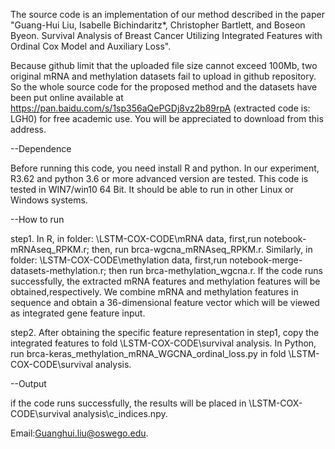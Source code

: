 The source code is an implementation of our method described in the paper "Guang-Hui Liu, Isabelle Bichindaritz*, Christopher Bartlett, and Boseon Byeon. Survival Analysis of Breast Cancer Utilizing Integrated Features with Ordinal Cox Model and Auxiliary Loss". 

Because github limit that the uploaded file size cannot exceed 100Mb, two original mRNA and methylation datasets fail to upload in github repository. So the whole source code for the proposed method and the datasets have been put online available at https://pan.baidu.com/s/1sp356aQePGDj8vz2b89rpA (extracted code is: LGH0) for free academic use. You will be appreciated to download from this address.

--Dependence

Before running this code, you need install R and python. In our experiment, R3.62 and python 3.6 or more advanced version are tested. This code is tested in WIN7/win10 64 Bit. It should be able to run in other Linux or Windows systems.

--How to run

   step1. In R, in folder: \LSTM-COX-CODE\mRNA data\, first,run notebook-mRNAseq_RPKM.r; then, run brca-wgcna_mRNAseq_RPKM.r. Similarly, in folder: \LSTM-COX-CODE\methylation data\, first,run notebook-merge-datasets-methylation.r; then run brca-methylation_wgcna.r. If the code runs successfully, the extracted mRNA features and methylation features will be obtained,respectively. We combine mRNA and methylation features in sequence and obtain a 36-dimensional feature vector which will be viewed as integrated gene feature input.
   
   step2. After obtaining the specific feature representation in step1, copy the integrated features to fold \LSTM-COX-CODE\survival analysis\. In Python, run brca-keras_methylation_mRNA_WGCNA_ordinal_loss.py in fold \LSTM-COX-CODE\survival analysis\.
   
--Output

if the code runs successfully, the results will be placed in \LSTM-COX-CODE\survival analysis\c_indices.npy. 


Email:Guanghui.liu@oswego.edu.

